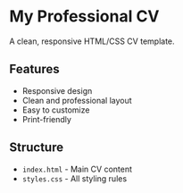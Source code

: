 # My Professional CV

A clean, responsive HTML/CSS CV template.

## Features
- Responsive design
- Clean and professional layout
- Easy to customize
- Print-friendly

## Structure
- `index.html` - Main CV content
- `styles.css` - All styling rules
